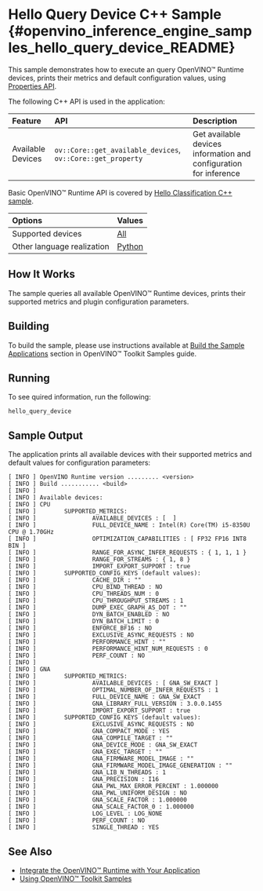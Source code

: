 # Hello Query Device C++ Sample {#openvino_inference_engine_samples_hello_query_device_README}

This sample demonstrates how to execute an query OpenVINO™ Runtime devices, prints their metrics and default configuration values, using [Properties API](../../../docs/OV_Runtime_UG/supported_plugins/config_properties.md).

The following C++ API is used in the application:

| Feature | API | Description |
| :--- | :--- | :--- |
| Available Devices | `ov::Core::get_available_devices`, `ov::Core::get_property` | Get available devices information and configuration for inference |

Basic OpenVINO™ Runtime API is covered by [Hello Classification C++ sample](../hello_classification/README.md).

| Options  | Values |
| :--- |:---
| Supported devices | [All](../../../docs/OV_Runtime_UG/supported_plugins/Supported_Devices.md) |
| Other language realization | [Python](../../python/hello_query_device/README.md) |

## How It Works

The sample queries all available OpenVINO™ Runtime devices, prints their supported metrics and plugin configuration parameters.

## Building

To build the sample, please use instructions available at [Build the Sample Applications](../../../docs/OV_Runtime_UG/Samples_Overview.md) section in OpenVINO™ Toolkit Samples guide.

## Running

To see quired information, run the following:

```
hello_query_device
```

## Sample Output

The application prints all available devices with their supported metrics and default values for configuration parameters:

```
[ INFO ] OpenVINO Runtime version ......... <version>
[ INFO ] Build ........... <build>
[ INFO ]
[ INFO ] Available devices:
[ INFO ] CPU
[ INFO ]        SUPPORTED_METRICS:
[ INFO ]                AVAILABLE_DEVICES : [  ]
[ INFO ]                FULL_DEVICE_NAME : Intel(R) Core(TM) i5-8350U CPU @ 1.70GHz
[ INFO ]                OPTIMIZATION_CAPABILITIES : [ FP32 FP16 INT8 BIN ]
[ INFO ]                RANGE_FOR_ASYNC_INFER_REQUESTS : { 1, 1, 1 }
[ INFO ]                RANGE_FOR_STREAMS : { 1, 8 }
[ INFO ]                IMPORT_EXPORT_SUPPORT : true
[ INFO ]        SUPPORTED_CONFIG_KEYS (default values):
[ INFO ]                CACHE_DIR : ""
[ INFO ]                CPU_BIND_THREAD : NO
[ INFO ]                CPU_THREADS_NUM : 0
[ INFO ]                CPU_THROUGHPUT_STREAMS : 1
[ INFO ]                DUMP_EXEC_GRAPH_AS_DOT : ""
[ INFO ]                DYN_BATCH_ENABLED : NO
[ INFO ]                DYN_BATCH_LIMIT : 0
[ INFO ]                ENFORCE_BF16 : NO
[ INFO ]                EXCLUSIVE_ASYNC_REQUESTS : NO
[ INFO ]                PERFORMANCE_HINT : ""
[ INFO ]                PERFORMANCE_HINT_NUM_REQUESTS : 0
[ INFO ]                PERF_COUNT : NO
[ INFO ]
[ INFO ] GNA
[ INFO ]        SUPPORTED_METRICS:
[ INFO ]                AVAILABLE_DEVICES : [ GNA_SW_EXACT ]
[ INFO ]                OPTIMAL_NUMBER_OF_INFER_REQUESTS : 1
[ INFO ]                FULL_DEVICE_NAME : GNA_SW_EXACT
[ INFO ]                GNA_LIBRARY_FULL_VERSION : 3.0.0.1455
[ INFO ]                IMPORT_EXPORT_SUPPORT : true
[ INFO ]        SUPPORTED_CONFIG_KEYS (default values):
[ INFO ]                EXCLUSIVE_ASYNC_REQUESTS : NO
[ INFO ]                GNA_COMPACT_MODE : YES
[ INFO ]                GNA_COMPILE_TARGET : ""
[ INFO ]                GNA_DEVICE_MODE : GNA_SW_EXACT
[ INFO ]                GNA_EXEC_TARGET : ""
[ INFO ]                GNA_FIRMWARE_MODEL_IMAGE : ""
[ INFO ]                GNA_FIRMWARE_MODEL_IMAGE_GENERATION : ""
[ INFO ]                GNA_LIB_N_THREADS : 1
[ INFO ]                GNA_PRECISION : I16
[ INFO ]                GNA_PWL_MAX_ERROR_PERCENT : 1.000000
[ INFO ]                GNA_PWL_UNIFORM_DESIGN : NO
[ INFO ]                GNA_SCALE_FACTOR : 1.000000
[ INFO ]                GNA_SCALE_FACTOR_0 : 1.000000
[ INFO ]                LOG_LEVEL : LOG_NONE
[ INFO ]                PERF_COUNT : NO
[ INFO ]                SINGLE_THREAD : YES
```

## See Also

- [Integrate the OpenVINO™ Runtime with Your Application](../../../docs/OV_Runtime_UG/integrate_with_customer_application.md)
- [Using OpenVINO™ Toolkit Samples](../../../docs/OV_Runtime_UG/Samples_Overview.md)
